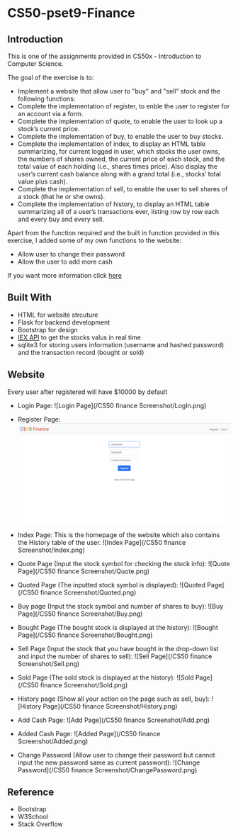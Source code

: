 # CS50-pset9-Finance

## Introduction
This is one of the assignments provided in CS50x - Introduction to Computer Science.

The goal of the exercise is to:

* Implement a website that allow user to "buy" and "sell" stock and the following functions:
* Complete the implementation of register, to enble the user to register for an account via a form.
* Complete the implementation of quote, to enable the user to look up a stock’s current price.
* Complete the implementation of buy, to enable the user to buy stocks.
* Complete the implementation of index, to display an HTML table summarizing, for current logged in user, which stocks the user owns, the numbers of shares owned, the current price of each stock, and the total value of each holding (i.e., shares times price). Also display the user’s current cash balance along with a grand total (i.e., stocks’ total value plus cash).
* Complete the implementation of sell, to enable the user to sell shares of a stock (that he or she owns).
* Complete the implementation of history, to display an HTML table summarizing all of a user’s transactions ever, listing row by row each and every buy and every sell.

Apart from the function required and the built in function provided in this exercise, I  added some of my own functions to the website:

* Allow user to change their password
* Allow the user to add more cash

If you want more information click [here](https://cs50.harvard.edu/x/2023/psets/9/finance/)

## Built With
* HTML for website strcuture
* Flask for backend development
* Bootstrap for design
* [IEX API](https://iexcloud.io/) to get the stocks valus in real time
* sqlite3 for storing users information (username and hashed password) and the transaction record (bought or sold)

## Website
Every user after registered will have $10000 by default

* Login Page:
![Login Page](/CS50 finance Screenshot/LogIn.png)

* Register Page:
![Register Page](/CS50%20finance%20Screenshot/Register.png)

* Index Page:
  This is the homepage of the website which also contains the History table of the user.
![Index Page](/CS50 finance Screenshot/Index.png)

* Quote Page (Input the stock symbol for checking the stock info): 
![Quote Page](/CS50 finance Screenshot/Quote.png)

* Quoted Page (The inputted stock symbol is displayed):
![Quoted Page](/CS50 finance Screenshot/Quoted.png)

* Buy page (Input the stock symbol and number of shares to buy):
![Buy Page](/CS50 finance Screenshot/Buy.png)

* Bought Page (The bought stock is displayed at the history):
![Bought Page](/CS50 finance Screenshot/Bought.png)

* Sell Page (Input the stock that you have bought in the drop-down list and input the number of shares to sell): 
![Sell Page](/CS50 finance Screenshot/Sell.png)

* Sold Page (The sold stock is displayed at the history):
![Sold Page](/CS50 finance Screenshot/Sold.png)

* History page (Show all your action on the page such as sell, buy): 
![History Page](/CS50 finance Screenshot/History.png)

* Add Cash Page: 
![Add Page](/CS50 finance Screenshot/Add.png)

* Added Cash Page:
![Added Page](/CS50 finance Screenshot/Added.png)

* Change Password (Allow user to change their password but cannot input the new password same as current password): 
![Change Password](/CS50 finance Screenshot/ChangePassword.png)

## Reference
* Bootstrap
* W3School
* Stack Overflow
